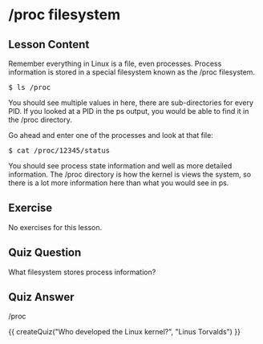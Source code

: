 # /proc filesystem

## Lesson Content

Remember everything in Linux is a file, even processes. Process information is stored in a special filesystem known as the /proc filesystem.

<pre>$ ls /proc</pre>

You should see multiple values in here, there are sub-directories for every PID. If you looked at a PID in the ps output, you would be able to find it in the /proc directory.

Go ahead and enter one of the processes and look at that file:

<pre>$ cat /proc/12345/status</pre>

You should see process state information and well as more detailed information. The /proc directory is how the kernel is views the system, so there is a lot more information here than what you would see in ps.

## Exercise

No exercises for this lesson.

## Quiz Question

What filesystem stores process information?

## Quiz Answer

/proc
<script src="../quiz.js"></script>

<div id="quiz">
  {{ createQuiz("Who developed the Linux kernel?", "Linus Torvalds") }}
</div>
